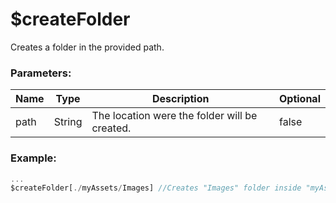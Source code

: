 # $createFolder
Creates a folder in the provided path.

### Parameters:
| Name        | Type        | Description                                         | Optional |
| ----------- | ----------- | ----------------------------------------------------| -------- |
| path        | String      | The location were the folder will be created.       | false    |

### Example:
```js
...
$createFolder[./myAssets/Images] //Creates "Images" folder inside "myAssets" folder.
```

